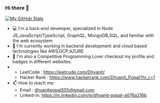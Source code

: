 ### Hi there 👋

[![My GitHub Stats](https://github-readme-stats.vercel.app/api/?username=dhvanit41&count_private=true&theme=tokyonight&showicons=true)]()

- 💻 I'm a back-end developer, specialized in Node JS,JavaScript/TypeScript, GraphQL, MongoDB,SQL, and familiar with the web ecosystem
- 🌱 I'm currently working in backend development and cloud based technologies like AWS,GCP,AZURE
- 🥷 I'm also a Competitive Programming Lover checkout my profile and badges in different websites. 
- * LeetCode : https://leetcode.com/Dhvanit/
  * Hacker Rank : https://www.hackerrank.com/Dhvanit_Popat?hr_r=1 
- 📫 How to reach me: 
     * Email : dhvanitpopat555@gmail.com 
     * Linked-in: https://in.linkedin.com/in/dhvanit-popat-a076a216b


